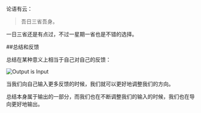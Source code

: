 论语有云：

> 吾日三省吾身。

一日三省还是有点过，不过一星期一省也是不错的选择。

##总结和反馈

总结在某种意义上相当于自己对自己的反馈：

![Output is Input](./assets/article/images/output-input.png)

当我们向自己输入更多反馈的时候，我们就可以更好地调整我们的方向。

总结本身属于输出的一部分，而我们也在不断调整我们的输入的时候，我们也在导向更好地输出。

